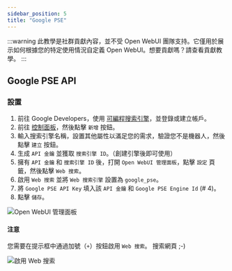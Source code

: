 ```yaml
---
sidebar_position: 5
title: "Google PSE"
---
```


:::warning
此教學是社群貢獻內容，並不受 Open WebUI 團隊支持。它僅用於展示如何根據您的特定使用情況自定義 Open WebUI。想要貢獻嗎？請查看貢獻教學。
:::

## Google PSE API

### 設置

1. 前往 Google Developers，使用 [可編程搜索引擎](https://developers.google.com/custom-search)，並登錄或建立帳戶。
2. 前往 [控制面板](https://programmablesearchengine.google.com/controlpanel/all)，然後點擊 `新增` 按鈕。
3. 輸入搜索引擎名稱，設置其他屬性以滿足您的需求，驗證您不是機器人，然後點擊 `建立` 按鈕。
4. 生成 `API 金鑰` 並獲取 `搜索引擎 ID`。（創建引擎後即可使用）
5. 擁有 `API 金鑰` 和 `搜索引擎 ID` 後，打開 `Open WebUI 管理面板`，點擊 `設定` 頁籤，然後點擊 `Web 搜索`。
6. 啟用 `Web 搜索` 並將 `Web 搜索引擎` 設置為 `google_pse`。
7. 將 `Google PSE API Key` 填入該 `API 金鑰` 和 `Google PSE Engine Id` (# 4)。
8. 點擊 `儲存`。

![Open WebUI 管理面板](/images/tutorial_google_pse1.png)

#### 注意

您需要在提示框中通過加號（`+`）按鈕啟用 `Web 搜索`。
搜索網頁 ;-)

![啟用 Web 搜索](/images/tutorial_google_pse2.png)
